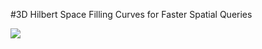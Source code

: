 #3D Hilbert Space Filling Curves for Faster Spatial Queries 

![](https://s1.ax1x.com/2018/11/09/ibSQmD.png)